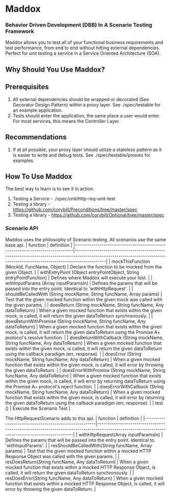 # Maddox
### Behavior Driven Development (DBB) In A Scenario Testing Framework
Maddox allows you to test all of your functional business requirements and test performance, from end to end without hitting external dependencies.  Perfect for unit testing a service in a Service Oriented Architecture (SOA).

## Why Should You Use Maddox?

## Prerequisites
1. All external dependencies should be wrapped or decorated (See Decorator Design Pattern) within a proxy layer.  See ./spec/testable for an example application.
2. Tests should enter the application, the same place a user would enter.  For most services, this means the Controller Layer.

## Recommendations
1. If at all possible, your proxy layer should utilize a stateless pattern as it is easier to write and debug tests.  See ./spec/testable/proxies for examples.

## How To Use Maddox
The best way to learn is to see it in action.

1. Testing a Service - ./spec/unit/http-req-unit-test
2. Testing a library - https://github.com/corybill/Preconditions/tree/master/spec
3. Testing a library - https://github.com/corybill/Optional/tree/master/spec

### Scenario API
Maddox uses the philosophy of Scenario testing.  All scenarios use the same base api.
| function                                                                    | definition                                                                                                                                                                | 
|-----------------------------------------------------------------------------|---------------------------------------------------------------------------------------------------------------------------------------------------------------------------| 
| mockThisFunction (MockId, FuncName, Object)                                 | Declare the function to be mocked from the given Object.                                                                                                                  | 
| withEntryPoint (Object entryPointObject, String entryPointFunction)         | Defines where Maddox will execute your test.                                                                                                                              | 
| withInputParams (Array inputParamsIn)                                       | Defines the params that will be passed into the entry point. Identical to 'withHttpRequest'.                                                                              | 
| shouldBeCalledWith (String mockName, String funcName, Array params)         | Test that the given mocked function within the given mock was called with the given params.                                                                               | 
| doesReturn (String mockName, String funcName, Any dataToReturn)             | When a given mocked function that exists within the given mock, is called, it will return the given dataToReturn synchronously.                                           | 
| doesReturnWithPromise (String mockName, String funcName, Any dataToReturn)  | When a given mocked function that exists within the given mock, is called, it will return the given dataToReturn using the Promise A+ protocol's resolve function.        | 
| doesReturnWithCallback (String mockName, String funcName, Any dataToReturn) | When a given mocked function that exists within the given mock, is called, it will return the given dataToReturn using the callback paradigm (err, response).             | 
| doesError (String mockName, String funcName, Any dataToReturn)              | When a given mocked function that exists within the given mock, is called, it will error by throwing the given dataToReturn.                                              | 
| doesErrorWithPromise (String mockName, String funcName, Any dataToReturn)   | When a given mocked function that exists within the given mock, is called, it will error by returning dataToReturn using the Promise A+ protocol's reject function.       | 
| doesErrorWithCallback (String mockName, String funcName, Any dataToReturn)  | When a given mocked function that exists within the given mock, is called, it will error by returning the given dataToReturn using the callback paradigm (err, response). | 
| test ()                                                                     | Execute the Scenario Test                                                                                                                                                 | 

The HttpRequestScenario adds to this api.
| function                                             | definition                                                                                                                                     | 
|------------------------------------------------------|------------------------------------------------------------------------------------------------------------------------------------------------| 
| withHttpRequest(Array inputParamsIn)                 | Defines the params that will be passed into the entry point. Identical to 'withInputParams'.                                                   | 
| resShouldBeCalledWith(String funcName, Array params) | Test that the given mocked function within a mocked HTTP Response Object was called with the given params.                                     | 
| resDoesReturn(String funcName, Any dataToReturn)     | When a given mocked function that exists within a mocked HTTP Response Object, is called, it will return the given dataToReturn synchronously. | 
| resDoesError(String funcName, Any dataToReturn)      | When a given mocked function that exists within a mocked HTTP Response Object, is called, it will error by throwing the given dataToReturn.    | 


